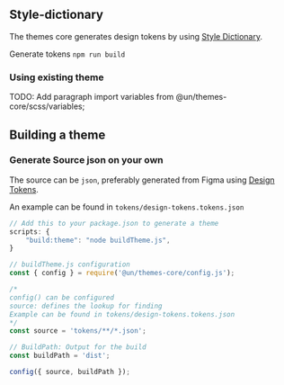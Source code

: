 ## Style-dictionary

The themes core generates design tokens by using [Style Dictionary](https://amzn.github.io/style-dictionary/#).

Generate tokens
`npm run build`

### Using existing theme

TODO: Add paragraph
import variables from @un/themes-core/scss/variables;

## Building a theme

### Generate Source json on your own

The source can be `json`, preferably generated from Figma using [Design Tokens](https://github.com/lukasoppermann/design-tokens).

An example can be found in `tokens/design-tokens.tokens.json`

```jsx
// Add this to your package.json to generate a theme
scripts: {
    "build:theme": "node buildTheme.js",
}
```

```jsx
// buildTheme.js configuration
const { config } = require('@un/themes-core/config.js');

/*
config() can be configured
source: defines the lookup for finding
Example can be found in tokens/design-tokens.tokens.json
*/
const source = 'tokens/**/*.json';

// BuildPath: Output for the build
const buildPath = 'dist';

config({ source, buildPath });
```
